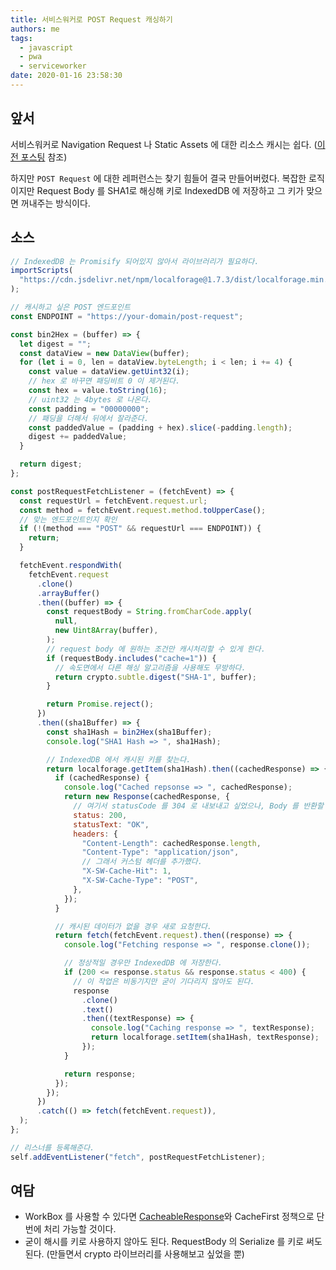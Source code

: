 ```yaml
---
title: 서비스워커로 POST Request 캐싱하기
authors: me
tags:
  - javascript
  - pwa
  - serviceworker
date: 2020-01-16 23:58:30
---
```


## 앞서

서비스워커로 Navigation Request 나 Static Assets 에 대한 리소스 캐시는 쉽다.
([이전 포스팅](/2017/12/22/PWA-ServiceWorker-Web-Caching/) 참조)

하지만 `POST Request` 에 대한 레퍼런스는 찾기 힘들어 결국 만들어버렸다.
복잡한 로직이지만 Request Body 를 SHA1로 해싱해 키로 IndexedDB 에 저장하고 그 키가 맞으면 꺼내주는 방식이다.

## 소스

```js
// IndexedDB 는 Promisify 되어있지 않아서 라이브러리가 필요하다.
importScripts(
  "https://cdn.jsdelivr.net/npm/localforage@1.7.3/dist/localforage.min.js",
);

// 캐시하고 싶은 POST 엔드포인트
const ENDPOINT = "https://your-domain/post-request";

const bin2Hex = (buffer) => {
  let digest = "";
  const dataView = new DataView(buffer);
  for (let i = 0, len = dataView.byteLength; i < len; i += 4) {
    const value = dataView.getUint32(i);
    // hex 로 바꾸면 패딩비트 0 이 제거된다.
    const hex = value.toString(16);
    // uint32 는 4bytes 로 나온다.
    const padding = "00000000";
    // 패딩을 더해서 뒤에서 잘라준다.
    const paddedValue = (padding + hex).slice(-padding.length);
    digest += paddedValue;
  }

  return digest;
};

const postRequestFetchListener = (fetchEvent) => {
  const requestUrl = fetchEvent.request.url;
  const method = fetchEvent.request.method.toUpperCase();
  // 맞는 엔드포인트인지 확인
  if (!(method === "POST" && requestUrl === ENDPOINT)) {
    return;
  }

  fetchEvent.respondWith(
    fetchEvent.request
      .clone()
      .arrayBuffer()
      .then((buffer) => {
        const requestBody = String.fromCharCode.apply(
          null,
          new Uint8Array(buffer),
        );
        // request body 에 원하는 조건만 캐시처리할 수 있게 한다.
        if (requestBody.includes("cache=1")) {
          // 속도면에서 다른 해싱 알고리즘을 사용해도 무방하다.
          return crypto.subtle.digest("SHA-1", buffer);
        }

        return Promise.reject();
      })
      .then((sha1Buffer) => {
        const sha1Hash = bin2Hex(sha1Buffer);
        console.log("SHA1 Hash => ", sha1Hash);

        // IndexedDB 에서 캐시된 키를 찾는다.
        return localforage.getItem(sha1Hash).then((cachedResponse) => {
          if (cachedResponse) {
            console.log("Cached repsonse => ", cachedResponse);
            return new Response(cachedResponse, {
              // 여기서 statusCode 를 304 로 내보내고 싶었으나, Body 를 반환할 수 없었다.
              status: 200,
              statusText: "OK",
              headers: {
                "Content-Length": cachedResponse.length,
                "Content-Type": "application/json",
                // 그래서 커스텀 헤더를 추가했다.
                "X-SW-Cache-Hit": 1,
                "X-SW-Cache-Type": "POST",
              },
            });
          }

          // 캐시된 데이터가 없을 경우 새로 요청한다.
          return fetch(fetchEvent.request).then((response) => {
            console.log("Fetching response => ", response.clone());

            // 정상적일 경우만 IndexedDB 에 저장한다.
            if (200 <= response.status && response.status < 400) {
              // 이 작업은 비동기지만 굳이 기다리지 않아도 된다.
              response
                .clone()
                .text()
                .then((textResponse) => {
                  console.log("Caching response => ", textResponse);
                  return localforage.setItem(sha1Hash, textResponse);
                });
            }

            return response;
          });
        });
      })
      .catch(() => fetch(fetchEvent.request)),
  );
};

// 리스너를 등록해준다.
self.addEventListener("fetch", postRequestFetchListener);
```

## 여담

- WorkBox 를 사용할 수 있다면 [CacheableResponse](https://developers.google.com/web/tools/workbox/modules/workbox-cacheable-response#caching_based_on_headers)와 CacheFirst 정책으로 단번에 처리 가능할 것이다.
- 굳이 해시를 키로 사용하지 않아도 된다. RequestBody 의 Serialize 를 키로 써도 된다. (만들면서 crypto 라이브러리를 사용해보고 싶었을 뿐)
